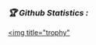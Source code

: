 <h3><b><i>🏆 Github Statistics :</i></b></h3>

<a href="https://github.com/MUHIB-143"><img title="trophy" 
 
